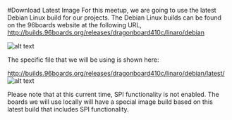 #Download Latest Image
For this meetup, we are going to use the latest Debian Linux build for our projects. The Debian Linux builds can be found on the 96boards website at the following URL, http://builds.96boards.org/releases/dragonboard410c/linaro/debian

![alt text](https://github.com/mvartani76/iot-detroit-jan2017/blob/master/Images/latest_debian_image_location_96boards.png "Location of Debian Images")

The specific file that we will be using is shown here:

http://builds.96boards.org/releases/dragonboard410c/linaro/debian/latest/
![alt text](https://github.com/mvartani76/iot-detroit-jan2017/blob/master/Images/latest_debian_image_location_96boards_filename.png "Latest Debian Image")

Please note that at this current time, SPI functionality is not enabled. The boards we will use locally will have a special image build based on this latest build that includes SPI functionality.
